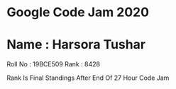 # Google Code Jam 2020
# Name : Harsora Tushar
Roll No : 19BCE509
Rank : 8428

Rank Is Final Standings After End Of 27 Hour Code Jam
